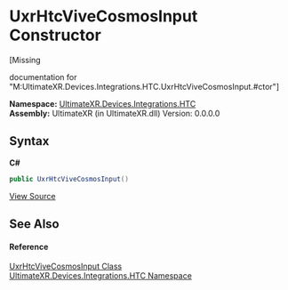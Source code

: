 # UxrHtcViveCosmosInput Constructor 
 

\[Missing <summary> documentation for "M:UltimateXR.Devices.Integrations.HTC.UxrHtcViveCosmosInput.#ctor"\]

**Namespace:**&nbsp;<a href="N_UltimateXR_Devices_Integrations_HTC">UltimateXR.Devices.Integrations.HTC</a><br />**Assembly:**&nbsp;UltimateXR (in UltimateXR.dll) Version: 0.0.0.0

## Syntax

**C#**<br />
``` C#
public UxrHtcViveCosmosInput()
```

<a href="UltimateXR/Scripts/Devices/Integrations/HTC/UxrHtcViveCosmosInput.cs" rel="noopener noreferrer" title="View the source code">View Source</a><br />

## See Also


#### Reference
<a href="T_UltimateXR_Devices_Integrations_HTC_UxrHtcViveCosmosInput">UxrHtcViveCosmosInput Class</a><br /><a href="N_UltimateXR_Devices_Integrations_HTC">UltimateXR.Devices.Integrations.HTC Namespace</a><br />